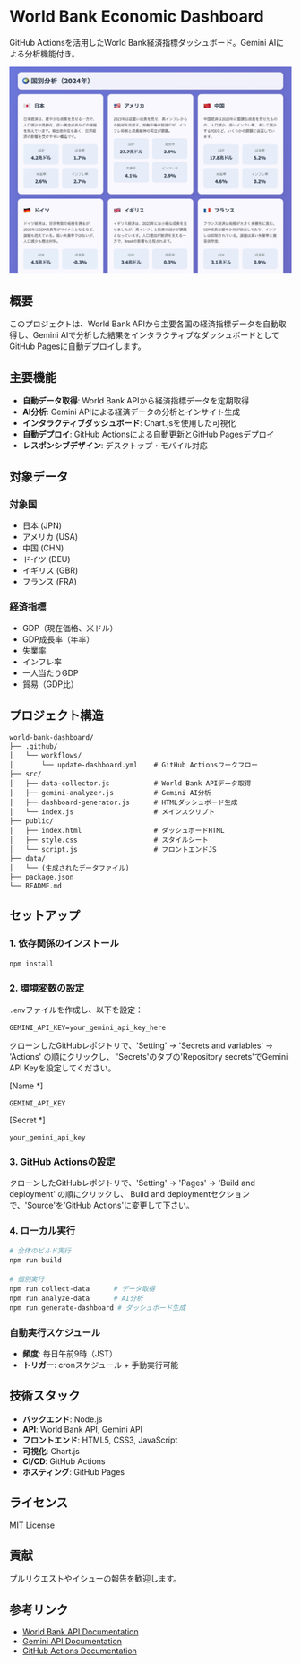 # World Bank Economic Dashboard

GitHub Actionsを活用したWorld Bank経済指標ダッシュボード。Gemini AIによる分析機能付き。

![ダッシュボードイメージ](image.jpeg)

## 概要

このプロジェクトは、World Bank APIから主要各国の経済指標データを自動取得し、Gemini AIで分析した結果をインタラクティブなダッシュボードとしてGitHub Pagesに自動デプロイします。

## 主要機能

- **自動データ取得**: World Bank APIから経済指標データを定期取得
- **AI分析**: Gemini APIによる経済データの分析とインサイト生成
- **インタラクティブダッシュボード**: Chart.jsを使用した可視化
- **自動デプロイ**: GitHub Actionsによる自動更新とGitHub Pagesデプロイ
- **レスポンシブデザイン**: デスクトップ・モバイル対応

## 対象データ

### 対象国
- 日本 (JPN)
- アメリカ (USA)
- 中国 (CHN)
- ドイツ (DEU)
- イギリス (GBR)
- フランス (FRA)

### 経済指標
- GDP（現在価格、米ドル）
- GDP成長率（年率）
- 失業率
- インフレ率
- 一人当たりGDP
- 貿易（GDP比）

## プロジェクト構造

```
world-bank-dashboard/
├── .github/
│   └── workflows/
│       └── update-dashboard.yml    # GitHub Actionsワークフロー
├── src/
│   ├── data-collector.js           # World Bank APIデータ取得
│   ├── gemini-analyzer.js          # Gemini AI分析
│   ├── dashboard-generator.js      # HTMLダッシュボード生成
│   └── index.js                    # メインスクリプト
├── public/
│   ├── index.html                  # ダッシュボードHTML
│   ├── style.css                   # スタイルシート
│   └── script.js                   # フロントエンドJS
├── data/
│   └── (生成されたデータファイル)
├── package.json
└── README.md
```

## セットアップ

### 1. 依存関係のインストール

```bash
npm install
```

### 2. 環境変数の設定

`.env`ファイルを作成し、以下を設定：

```env
GEMINI_API_KEY=your_gemini_api_key_here
```

クローンしたGitHubレポジトリで、'Setting' → 'Secrets and variables' → 'Actions' の順にクリックし、
'Secrets'のタブの'Repository secrets'でGemini API Keyを設定してください。

[Name *]
```
GEMINI_API_KEY
```

[Secret *]
```
your_gemini_api_key
```

### 3. GitHub Actionsの設定

クローンしたGitHubレポジトリで、'Setting' → 'Pages' → 'Build and deployment' の順にクリックし、
Build and deploymentセクションで、'Source'を'GitHub Actions'に変更して下さい。


### 4. ローカル実行

```bash
# 全体のビルド実行
npm run build

# 個別実行
npm run collect-data      # データ取得
npm run analyze-data      # AI分析
npm run generate-dashboard # ダッシュボード生成
```

### 自動実行スケジュール

- **頻度**: 毎日午前9時（JST）
- **トリガー**: cronスケジュール + 手動実行可能

## 技術スタック

- **バックエンド**: Node.js
- **API**: World Bank API, Gemini API
- **フロントエンド**: HTML5, CSS3, JavaScript
- **可視化**: Chart.js
- **CI/CD**: GitHub Actions
- **ホスティング**: GitHub Pages

## ライセンス

MIT License

## 貢献

プルリクエストやイシューの報告を歓迎します。

## 参考リンク

- [World Bank API Documentation](https://datahelpdesk.worldbank.org/knowledgebase/articles/889392)
- [Gemini API Documentation](https://ai.google.dev/gemini-api/docs)
- [GitHub Actions Documentation](https://docs.github.com/en/actions)


